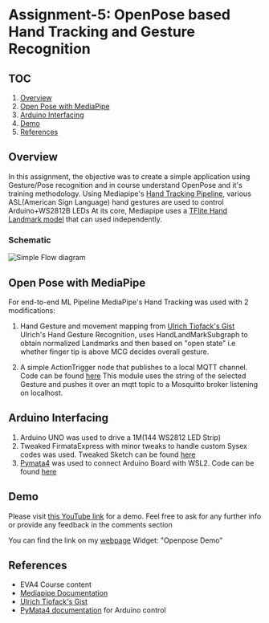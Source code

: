 # Assignment-5: OpenPose based Hand Tracking and Gesture Recognition

## TOC

1. [Overview](#overview)
2. [Open Pose with MediaPipe](#open-pose-with-mediapipe)
3. [Arduino Interfacing](#arduino-interfacing)
4. [Demo](#demo)
5. [References](#references)

## Overview

In this assignment, the objective was to create a simple application using Gesture/Pose recognition and in course understand OpenPose and it's training methodology.
Using Mediapipe's [Hand Tracking Pipeline](https://ai.googleblog.com/2019/08/on-device-real-time-hand-tracking-with.html), various ASL(American Sign Language) hand gestures are used to control Arduino+WS2812B LEDs
At its core, Mediapipe uses a [TFlite Hand Landmark model](https://github.com/google/mediapipe/tree/master/mediapipe/models/hand_landmark.tflite) that can used independently.

### Schematic

![Simple Flow diagram ](https://github.com/rajy4683/EVA4P2/blob/master/S5-OpenPose/OpenPose.JPG)

## Open Pose with MediaPipe

For end-to-end ML Pipeline MediaPipe's Hand Tracking was used with 2 modifications:

1. Hand Gesture and movement mapping from [Ulrich Tiofack's Gist](https://gist.github.com/TheJLifeX/99cdf4823e2b7867c0e94fabc660c58b)
    Ulrich's Hand Gesture Recognition, uses HandLandMarkSubgraph to obtain normalized Landmarks and then based on "open state" i.e whether finger tip is above MCG decides overall gesture.

2. A simple ActionTrigger node that publishes to a local MQTT channel. Code can be found [here](https://github.com/rajy4683/EVA4P2/blob/master/S5-OpenPose/action-triggers/action-triggers.cc)
    This module uses the string of the selected Gesture and pushes it over an mqtt topic to a Mosquitto broker listening on localhost.

## Arduino Interfacing

1. Arduino UNO was used to drive a 1M(144 WS2812 LED Strip)
2. Tweaked FirmataExpress with minor tweaks to handle custom Sysex codes was used. Tweaked Sketch can be found [here](https://github.com/rajy4683/EVA4P2/blob/master/S5-OpenPose/FirmataExpress_Local.ino)
3. [Pymata4](https://mryslab.github.io/pymata4/) was used to connect Arduino Board with WSL2. Code can be found [here](https://github.com/rajy4683/EVA4P2/blob/master/S5-OpenPose/ledstrip.py)

## Demo

Please visit [this YouTube link](https://www.youtube.com/watch?v=kYNRz9D_o0o) for a demo. Feel free to ask for any further info or provide any feedback in the comments section

You can find the link on my [webpage](https://rekogwebservice.tk/) Widget: "Openpose Demo"


## References

- EVA4 Course content
- [Mediapipe Documentation](https://google.github.io/mediapipe/solutions/pose.html)
- [Ulrich Tiofack's Gist](https://gist.github.com/TheJLifeX/99cdf4823e2b7867c0e94fabc660c58b)
- [PyMata4 documentation](https://mryslab.github.io/pymata4/) for Arduino control

